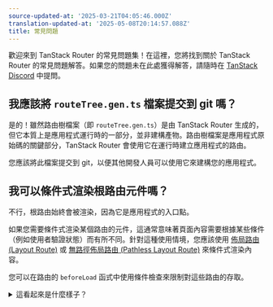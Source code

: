 ```yaml
---
source-updated-at: '2025-03-21T04:05:46.000Z'
translation-updated-at: '2025-05-08T20:14:57.088Z'
title: 常見問題
---
```


歡迎來到 TanStack Router 的常見問題集！在這裡，您將找到關於 TanStack Router 的常見問題解答。如果您的問題未在此處獲得解答，請隨時在 [TanStack Discord](https://tlinz.com/discord) 中提問。

## 我應該將 `routeTree.gen.ts` 檔案提交到 git 嗎？

是的！雖然路由樹檔案（即 `routeTree.gen.ts`）是由 TanStack Router 生成的，但它本質上是應用程式運行時的一部分，並非建構產物。路由樹檔案是應用程式原始碼的關鍵部分，TanStack Router 會使用它在運行時建立應用程式的路由。

您應該將此檔案提交到 git，以便其他開發人員可以使用它來建構您的應用程式。

## 我可以條件式渲染根路由元件嗎？

不行，根路由始終會被渲染，因為它是應用程式的入口點。

如果您需要條件式渲染某個路由的元件，這通常意味著頁面內容需要根據某些條件（例如使用者驗證狀態）而有所不同。針對這種使用情境，您應該使用 [佈局路由 (Layout Route)](./routing/routing-concepts.md#layout-routes) 或 [無路徑佈局路由 (Pathless Layout Route)](./routing/routing-concepts.md#pathless-layout-routes) 來條件式渲染內容。

您可以在路由的 `beforeLoad` 函式中使用條件檢查來限制對這些路由的存取。

<details>
<summary>這看起來是什麼樣子？</summary>

```tsx
// src/routes/_pathless-layout.tsx
import { createFileRoute, Outlet } from '@tanstack/react-router'
import { isAuthenticated } from '../utils/auth'

export const Route = createFileRoute('/_pathless-layout', {
  beforeLoad: async () => {
    // 檢查使用者是否已驗證
    const authed = await isAuthenticated()
    if (!authed) {
      // 將使用者重新導向至登入頁面
      return '/login'
    }
  },
  component: PathlessLayoutRouteComponent,
  // ...
})

function PathlessLayoutRouteComponent() {
  return (
    <div>
      <h1>您已通過驗證</h1>
      <Outlet />
    </div>
  )
}
```

</details>
